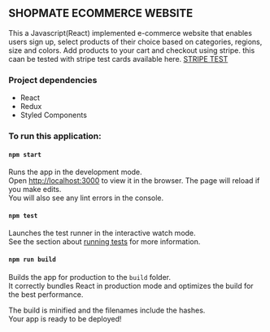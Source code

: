 
## SHOPMATE ECOMMERCE WEBSITE

This a Javascript(React) implemented e-commerce website that enables users sign up, select products of their choice based on categories, regions, size and colors.
Add products to your cart and checkout using stripe. this caan be tested with stripe test cards available here. [STRIPE TEST](https://stripe.com/docs/testing)

### Project dependencies
* React
* Redux
* Styled Components

### To run this application: 

#### `npm start`

Runs the app in the development mode.<br>
Open [http://localhost:3000](http://localhost:3000) to view it in the browser.
The page will reload if you make edits.<br>
You will also see any lint errors in the console.

#### `npm test`

Launches the test runner in the interactive watch mode.<br>
See the section about [running tests](https://facebook.github.io/create-react-app/docs/running-tests) for more information.

#### `npm run build`

Builds the app for production to the `build` folder.<br>
It correctly bundles React in production mode and optimizes the build for the best performance.

The build is minified and the filenames include the hashes.<br>
Your app is ready to be deployed!
